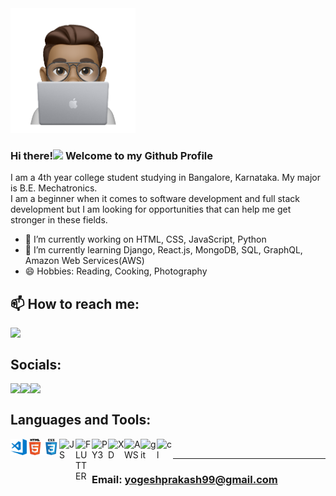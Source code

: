 
<img src = "/resources/Image.png" height ="200" width ="200" img align ="centre">

### Hi there!<img src="https://github.com/TheDudeThatCode/TheDudeThatCode/blob/master/Assets/Hi.gif" width="29px"> Welcome to my Github Profile

<p>I am a 4th year college student studying in Bangalore, Karnataka. My major is B.E. Mechatronics.<br>I am a beginner when it comes to software development and full stack development but I am looking for opportunities that can help me get stronger in these fields.</p>

- 🔭 I’m currently working on HTML, CSS, JavaScript, Python
- 🌱 I’m currently learning Django, React.js, MongoDB, SQL, GraphQL, Amazon Web Services(AWS) 
- 😄 Hobbies: Reading, Cooking, Photography


## 📫 How to reach me: 

<a href = "https://www.linkedin.com/in/yogesh-prakash-459958188/"><img align = "left" src="https://img.icons8.com/fluent/48/000000/linkedin.png"/></a>

<br>

## Socials:

<a href = "https://www.instagram.com/yogi__bear__12/"><img align ="left" src="https://img.icons8.com/fluent/48/000000/instagram-new.png"/></a>

<a href = "https://www.instagram.com/ypgrapher_12/"><img align ="left" src="https://img.icons8.com/fluent/48/000000/instagram-new.png"/></a>

<a href = "https://www.reddit.com/user/yogeshprakash12"><img align ="left" width="45px" src="https://img.icons8.com/doodle/100/000000/reddit--v4.png/"> </a>

<br />


## Languages and Tools:

<img align="left" alt="Visual Studio Code" width="26px" src="https://raw.githubusercontent.com/github/explore/80688e429a7d4ef2fca1e82350fe8e3517d3494d/topics/visual-studio-code/visual-studio-code.png" />
<img align="left" alt="HTML5" width="26px" src="https://raw.githubusercontent.com/github/explore/80688e429a7d4ef2fca1e82350fe8e3517d3494d/topics/html/html.png" />
<img align="left" alt="CSS3" width="26px" src="https://raw.githubusercontent.com/github/explore/80688e429a7d4ef2fca1e82350fe8e3517d3494d/topics/css/css.png" />
<img align="left" alt="JS" width="26px" src="https://img.icons8.com/color/48/000000/javascript.png" />
<img align="left" alt="FLUTTER" width="26px" src="https://img.icons8.com/color/48/000000/flutter.png" />
<img align="left" alt="PY3" width="26px" src="https://img.icons8.com/color/48/000000/python.png" />
<img align="left" alt="XD" width="26px" src="https://img.icons8.com/color/48/000000/adobe-xd.png" />
<img align="left" alt="AWS" width="26px" src="https://img.icons8.com/color/48/000000/amazon-web-services.png" />
<img align="left" alt="git" width="26px" src="https://img.icons8.com/fluent/48/000000/github.png" />
<img align="left" alt="cl" width="26px" src="https://img.icons8.com/color/48/000000/console.png" />

<br />

---

### Email: yogeshprakash99@gmail.com

